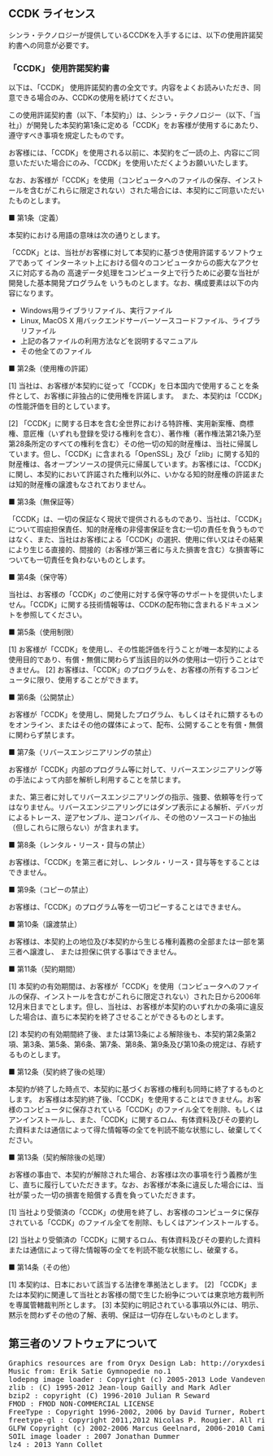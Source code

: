 <h2>CCDK ライセンス</h2>

<p>シンラ・テクノロジーが提供しているCCDKを入手するには、以下の使用許諾契約書への同意が必要です。</p>

<h3>「CCDK」 使用許諾契約書</h3>
<p>以下は、「CCDK」 使用許諾契約書の全文です。内容をよくお読みいただき、同意できる場合のみ、CCDKの使用を続けてください。</p>


この使用許諾契約書（以下、「本契約」）は、シンラ・テクノロジー（以下、「当社」）が開発した本契約第1条に定める「CCDK」をお客様が使用するにあたり、遵守すべき事項を規定したものです。

お客様には、「CCDK」を使用される以前に、本契約をご一読の上、内容にご同意いただいた場合にのみ、「CCDK」を使用いただくようお願いいたします。

なお、お客様が「CCDK」を使用（コンピュータへのファイルの保存、インストールを含むがこれらに限定されない）された場合には、本契約にご同意いただいたものとします。


■ 第1条（定義）

本契約における用語の意味は次の通りとします。

「CCDK」とは、当社がお客様に対して本契約に基づき使用許諾するソフトウェアであって
インターネット上における個々のコンピュータからの膨大なアクセスに対応する為の
高速データ処理をコンピュータ上で行うために必要な当社が開発した基本開発プログラムを
いうものとします。なお、構成要素は以下の内容になります。

- Windows用ライブラリファイル、実行ファイル
- Linux, MacOS X 用バックエンドサーバーソースコードファイル、ライブラリファイル
- 上記の各ファイルの利用方法などを説明するマニュアル
- その他全てのファイル


■ 第2条（使用権の許諾）

[1]  当社は、お客様が本契約に従って「CCDK」を日本国内で使用することを条件として、お客様に非独占的に使用権を許諾します。　また、本契約は「CCDK」の性能評価を目的としています。

[2]  「CCDK」に関する日本を含む全世界における特許権、実用新案権、商標権、意匠権（いずれも登録を受ける権利を含む）、著作権（著作権法第21条乃至第28条所定のすべての権利を含む）その他一切の知的財産権は、当社に帰属しています。但し、「CCDK」に含まれる「OpenSSL」及び「zlib」に関する知的財産権は、各オープンソースの提供元に帰属しています。お客様には、「CCDK」に関し、本契約において許諾された権利以外に、いかなる知的財産権の許諾または知的財産権の譲渡もなされておりません。

■ 第3条（無保証等）

「CCDK」は、一切の保証なく現状で提供されるものであり、当社は、「CCDK」について瑕疵担保責任、知的財産権の非侵害保証を含む一切の責任を負うものではなく、また、当社はお客様による「CCDK」の選択、使用に伴い又はその結果により生じる直接的、間接的（お客様が第三者に与えた損害を含む）な損害等についても一切責任を負わないものとします。


■ 第4条（保守等）

当社は、お客様の「CCDK」のご使用に対する保守等のサポートを提供いたしません。「CCDK」に関する技術情報等は、CCDKの配布物に含まれるドキュメントを参照してください。


■ 第5条（使用制限）

[1] お客様が「CCDK」を使用し、その性能評価を行うことが唯一本契約による使用目的であり、有償・無償に関わらず当該目的以外の使用は一切行うことはできません。
[2] お客様は、「CCDK」のプログラムを、お客様の所有するコンピュータに限り、使用することができます。


■ 第6条（公開禁止）

お客様が「CCDK」を使用し、開発したプログラム、もしくはそれに類するものをオンライン、またはその他の媒体によって、配布、公開することを有償・無償に関わらず禁じます。


■ 第7条（リバースエンジニアリングの禁止）

お客様が「CCDK」内部のプログラム等に対して、リバースエンジニアリング等の手法によって内部を解析し利用することを禁じます。

また、第三者に対してリバースエンジニアリングの指示、強要、依頼等を行ってはなりません。リバースエンジニアリングにはダンプ表示による解析、デバッガによるトレース、逆アセンブル、逆コンパイル、その他のソースコードの抽出（但しこれらに限らない）が含まれます。


■ 第8条（レンタル・リース・貸与の禁止）

お客様は、「CCDK」を第三者に対し、レンタル・リース・貸与等をすることはできません。


■ 第9条（コピーの禁止）

お客様は、「CCDK」のプログラム等を一切コピーすることはできません。


■ 第10条（譲渡禁止）

お客様は、本契約上の地位及び本契約から生じる権利義務の全部または一部を第三者へ譲渡し、
または担保に供する事はできません。


■ 第11条（契約期間）

[1]  本契約の有効期間は、お客様が「CCDK」を使用（コンピュータへのファイルの保存、インストールを含むがこれらに限定されない）された日から2006年12月末日までとします。但し、当社は、お客様が本契約のいずれかの条項に違反した場合は、直ちに本契約を終了させることができるものとします。

[2]  本契約の有効期間終了後、または第13条による解除後も、本契約第2条第2項、第3条、第5条、第6条、第7条、第8条、第9条及び第10条の規定は、存続するものとします。


■ 第12条（契約終了後の処理）

本契約が終了した時点で、本契約に基づくお客様の権利も同時に終了するものとします。
お客様は本契約終了後、「CCDK」を使用することはできません。お客様のコンピュータに保存されている「CCDK」のファイル全てを削除、もしくはアンインストールし、また、「CCDK」に関するロム、有体資料及びその要約した資料または通信によって得た情報等の全てを判読不能な状態にし、破棄してください。


■ 第13条（契約解除後の処理）

お客様の事由で、本契約が解除された場合、お客様は次の事項を行う義務が生じ、直ちに履行していただきます。なお、お客様が本条に違反した場合には、当社が蒙った一切の損害を賠償する責を負っていただきます。

[1]  当社より受領済の「CCDK」の使用を終了し、お客様のコンピュータに保存されている「CCDK」のファイル全てを削除、もしくはアンインストールする。

[2]  当社より受領済の「CCDK」に関するロム、有体資料及びその要約した資料または通信によって得た情報等の全てを判読不能な状態にし、破棄する。


■ 第14条（その他）

[1]  本契約は、日本において該当する法律を準拠法とします。
[2] 「CCDK」または本契約に関連して当社とお客様の間で生じた紛争については東京地方裁判所を専属管轄裁判所とします。
[3] 本契約に明記されている事項以外には、明示、黙示を問わずその他の了解、表明、保証は一切存在しないものとします。


<h2>第三者のソフトウェアについて</h2>
<pre>
Graphics resources are from Oryx Design Lab: http://oryxdesignlab.com/
Music from: Erik Satie Gymnopedie no.1
lodepng image loader : Copyright (c) 2005-2013 Lode Vandevenne
zlib : (C) 1995-2012 Jean-loup Gailly and Mark Adler
bzip2 : copyright (C) 1996-2010 Julian R Seward
FMOD : FMOD NON-COMMERCIAL LICENSE
FreeType : Copyright 1996-2002, 2006 by David Turner, Robert Wilhelm, and Werner Lemberg
freetype-gl : Copyright 2011,2012 Nicolas P. Rougier. All rights reserved.
GLFW Copyright (c) 2002-2006 Marcus Geelnard, 2006-2010 Camilla Berglund elmindreda@elmindreda.org
SOIL image loader : 2007 Jonathan Dummer
lz4 : 2013 Yann Collet

</pre>
